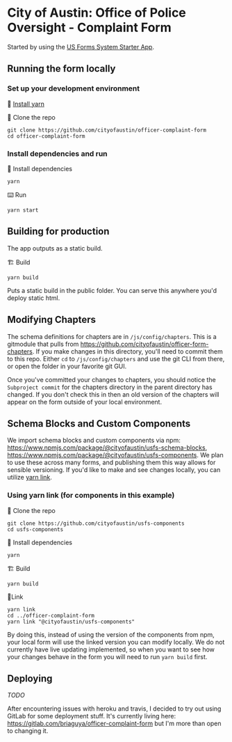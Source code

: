# City of Austin: Office of Police Oversight - Complaint Form
Started by using the [US Forms System Starter App](https://github.com/usds/us-forms-system-starter-app).

## Running the form locally
### Set up your development environment
💾 [Install yarn](https://yarnpkg.com/en/docs/install)

👯 Clone the repo
```
git clone https://github.com/cityofaustin/officer-complaint-form
cd officer-complaint-form
```

### Install dependencies and run

💾 Install dependencies
```
yarn
```
⌨️ Run
```
yarn start
```

## Building for production

The app outputs as a static build.

🏗 Build
```
yarn build
```

Puts a static build in the public folder. You can serve this anywhere you'd deploy static html. 

## Modifying Chapters
The schema definitions for chapters are in `/js/config/chapters`. This is a gitmodule that pulls from https://github.com/cityofaustin/officer-form-chapters. If you make changes in this directory, you'll need to commit them to this repo. Either `cd` to `/js/config/chapters` and use the git CLI from there, or open the folder in your favorite git GUI.

Once you've committed your changes to chapters, you should notice the `Subproject commit` for the chapters directory in the parent directory has changed. If you don't check this in then an old version of the chapters will appear on the form outside of your local environment.

## Schema Blocks and Custom Components
We import schema blocks and custom components via npm: https://www.npmjs.com/package/@cityofaustin/usfs-schema-blocks, https://www.npmjs.com/package/@cityofaustin/usfs-components. We plan to use these across many forms, and publishing them this way allows for sensible versioning. If you'd like to make and see changes locally, you can utilize [yarn link](https://yarnpkg.com/lang/en/docs/cli/link/).

### Using yarn link (for components in this example)

👯 Clone the repo
```
git clone https://github.com/cityofaustin/usfs-components
cd usfs-components
```
💾 Install dependencies
```
yarn
```
🏗 Build
```
yarn build
```
🔗Link
```
yarn link
cd ../officer-complaint-form
yarn link "@cityofaustin/usfs-components"
```

By doing this, instead of using the version of the components from npm, your local form will use the linked version you can modify locally. We do not currently have live updating implemented, so when you want to see how your changes behave in the form you will need to run `yarn build` first.

## Deploying
*TODO*

After encountering issues with heroku and travis, I decided to try out using GitLab for some deployment stuff. It's currently living here: https://gitlab.com/briaguya/officer-complaint-form but I'm more than open to changing it.
